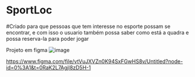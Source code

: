 # SportLoc
#Criado para que pessoas que tem interesse no esporte possam se encontrar, e com isso o usuario também possa saber como está a quadra e possa reserva-la para poder jogar

Projeto em figma 
![image](https://user-images.githubusercontent.com/72565943/233482794-3d5d9338-f983-4979-afe4-05441114b774.png)

https://www.figma.com/file/vtVuJXVZn0K94SxFGwHS8v/Untitled?node-id=0%3A1&t=0RaK2L7Agjl8zD5H-1
